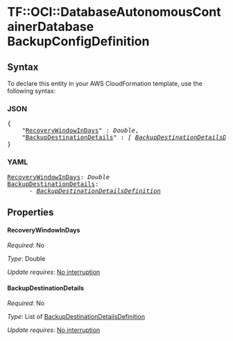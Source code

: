 # TF::OCI::DatabaseAutonomousContainerDatabase BackupConfigDefinition

## Syntax

To declare this entity in your AWS CloudFormation template, use the following syntax:

### JSON

<pre>
{
    "<a href="#recoverywindowindays" title="RecoveryWindowInDays">RecoveryWindowInDays</a>" : <i>Double</i>,
    "<a href="#backupdestinationdetails" title="BackupDestinationDetails">BackupDestinationDetails</a>" : <i>[ <a href="backupdestinationdetailsdefinition.md">BackupDestinationDetailsDefinition</a>, ... ]</i>
}
</pre>

### YAML

<pre>
<a href="#recoverywindowindays" title="RecoveryWindowInDays">RecoveryWindowInDays</a>: <i>Double</i>
<a href="#backupdestinationdetails" title="BackupDestinationDetails">BackupDestinationDetails</a>: <i>
      - <a href="backupdestinationdetailsdefinition.md">BackupDestinationDetailsDefinition</a></i>
</pre>

## Properties

#### RecoveryWindowInDays

_Required_: No

_Type_: Double

_Update requires_: [No interruption](https://docs.aws.amazon.com/AWSCloudFormation/latest/UserGuide/using-cfn-updating-stacks-update-behaviors.html#update-no-interrupt)

#### BackupDestinationDetails

_Required_: No

_Type_: List of <a href="backupdestinationdetailsdefinition.md">BackupDestinationDetailsDefinition</a>

_Update requires_: [No interruption](https://docs.aws.amazon.com/AWSCloudFormation/latest/UserGuide/using-cfn-updating-stacks-update-behaviors.html#update-no-interrupt)

